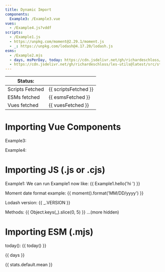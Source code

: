 ```yaml
---
title: Dynamic Import
components: 
  Example3: /Example3.vue
vues:
  - /Example4.js?vddf
scripts: 
  - /Example1.js
  - https://unpkg.com/moment@2.29.1/moment.js
  - _: https://unpkg.com/lodash@4.17.20/lodash.js
esms: 
  - /Example2.mjs
  - days, msPerDay, today: https://cdn.jsdelivr.net/gh/richardeschloss/les-utils@latest/src/datetime.js
  - https://cdn.jsdelivr.net/gh/richardeschloss/les-utils@latest/src/stats.js
---
```


| Status: | |
| --- | --- |
| Scripts Fetched | {{ scriptsFetched }} |
| ESMs fetched | {{ esmsFetched }} |
| Vues fetched | {{ vuesFetched }} |

# Importing Vue Components
Example3: 
<example3 />

<div v-if="vuesFetched">
Example4: <example4 />
</div>

# Importing JS (.js or .cjs)
<div v-if="scriptsFetched">
Example1:
We can run Example1 now like: {{ Example1.hello('hi ') }}

Moment date format example: {{ moment().format('MM/DD/yyyy') }}

Lodash version: {{ _.VERSION }} 

Methods: {{ Object.keys(_).slice(0, 5) }} ...(more hidden)
</div>


# Importing ESM (.mjs)
<div v-if="esmsFetched">
today(): {{ today() }}

{{ days }} 

{{ stats.default.mean }}
</div>


